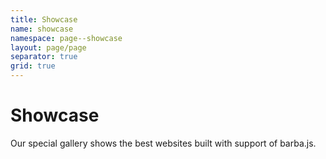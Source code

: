 ```yaml
---
title: Showcase
name: showcase
namespace: page--showcase
layout: page/page
separator: true
grid: true
---
```


# Showcase

Our special gallery shows the best websites built with support of barba.js.

